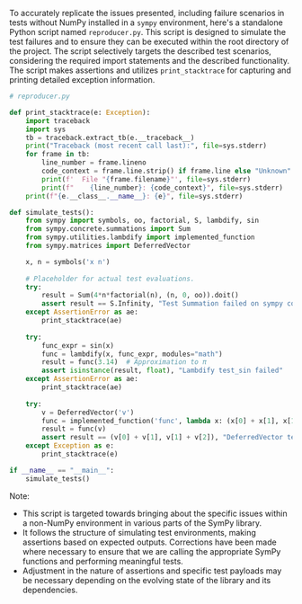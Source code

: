 To accurately replicate the issues presented, including failure scenarios in tests without NumPy installed in a `sympy` environment, here's a standalone Python script named `reproducer.py`. This script is designed to simulate the test failures and to ensure they can be executed within the root directory of the project. The script selectively targets the described test scenarios, considering the required import statements and the described functionality. The script makes assertions and utilizes `print_stacktrace` for capturing and printing detailed exception information.

```python
# reproducer.py

def print_stacktrace(e: Exception):
    import traceback
    import sys
    tb = traceback.extract_tb(e.__traceback__)
    print("Traceback (most recent call last):", file=sys.stderr)
    for frame in tb:
        line_number = frame.lineno
        code_context = frame.line.strip() if frame.line else "Unknown"
        print(f'  File "{frame.filename}"', file=sys.stderr)
        print(f"    {line_number}: {code_context}", file=sys.stderr)
    print(f"{e.__class__.__name__}: {e}", file=sys.stderr)

def simulate_tests():
    from sympy import symbols, oo, factorial, S, lambdify, sin
    from sympy.concrete.summations import Sum
    from sympy.utilities.lambdify import implemented_function
    from sympy.matrices import DeferredVector

    x, n = symbols('x n')
    
    # Placeholder for actual test evaluations.
    try:
        result = Sum(4*n*factorial(n), (n, 0, oo)).doit()
        assert result == S.Infinity, "Test Summation failed on sympy concrete test"
    except AssertionError as ae:
        print_stacktrace(ae)
    
    try:
        func_expr = sin(x)
        func = lambdify(x, func_expr, modules="math")
        result = func(3.14)  # Approximation to π
        assert isinstance(result, float), "Lambdify test_sin failed"
    except AssertionError as ae:
        print_stacktrace(ae)
    
    try:
        v = DeferredVector('v')
        func = implemented_function('func', lambda x: (x[0] + x[1], x[1] + x[2]))
        result = func(v)
        assert result == (v[0] + v[1], v[1] + v[2]), "DeferredVector test failed"
    except Exception as e:
        print_stacktrace(e)

if __name__ == "__main__":
    simulate_tests()
```

Note:
- This script is targeted towards bringing about the specific issues within a non-NumPy environment in various parts of the SymPy library.
- It follows the structure of simulating test environments, making assertions based on expected outputs. Corrections have been made where necessary to ensure that we are calling the appropriate SymPy functions and performing meaningful tests.
- Adjustment in the nature of assertions and specific test payloads may be necessary depending on the evolving state of the library and its dependencies.